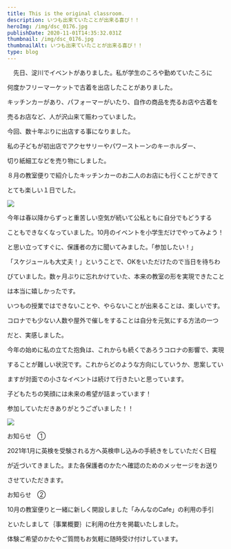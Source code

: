 ```yaml
---
title: This is the original classroom.
description: いつも出来ていたことが出来る喜び！！
heroImg: /img/dsc_0176.jpg
publishDate: 2020-11-01T14:35:32.031Z
thumbnail: /img/dsc_0176.jpg
thumbnailAlt: いつも出来ていたことが出来る喜び！！
type: blog
---
```

　先日、淀川でイベントがありました。私が学生のころや勤めていたころに

何度かフリーマーケットで古着を出店したことがありました。

キッチンカーがあり、パフォーマーがいたり、自作の商品を売るお店や古着を

売るお店など、人が沢山来て賑わっていました。

今回、数十年ぶりに出店する事になりました。

私の子どもが初出店でアクセサリーやパワーストーンのキーホルダー、

切り紙細工などを売り物にしました。

８月の教室便りで紹介したキッチンカーのお二人のお店にも行くことができて

とても楽しい１日でした。

![](/img/dsc_1228~2.jpg)

今年は春以降からずっと重苦しい空気が続いて公私ともに自分でもどうする

こともできなくなっていました。10月のイベントを小学生だけでやってみよう！

と思い立ってすぐに、保護者の方に聞いてみました。「参加したい！」

「スケジュールも大丈夫！」ということで、OKをいただけたので当日を待ちわ

びていました。数ヶ月ぶりに忘れかけていた、本来の教室の形を実現できたこと

は本当に嬉しかったです。

いつもの授業ではできないことや、やらないことが出来ることは、楽しいです。

コロナでも少ない人数や屋外で催しをすることは自分を元気にする方法の一つ

だと、実感しました。

今年の始めに私の立てた抱負は、これからも続くであろうコロナの影響で、実現

することが難しい状況です。これからどのような方向にしていうか、思案してい

ますが対面での小さなイベントは続けて行きたいと思っています。

子どもたちの笑顔には未来の希望が詰まっています！

参加していただきありがとうございました！！

![](/img/dsc_0786.jpg)

お知らせ　①

2021年1月に英検を受験される方へ英検申し込みの手続きをしていただく日程

が近づいてきました。また各保護者のかたへ確認のためのメッセージをお送り

させていただきます。

お知らせ　②

10月の教室便りと一緒に新しく開設しました「みんなのCafe」の利用の手引

といたしまして｛事業概要｝に利用の仕方を掲載いたしました。

体験ご希望のかたやご質問もお気軽に随時受け付けしています。